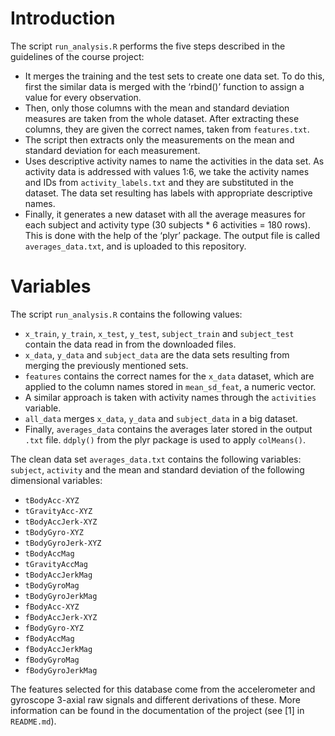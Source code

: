 # Introduction

The script `run_analysis.R` performs the five steps described in the guidelines of the course project:

* It merges the training and the test sets to create one data set. To do this, first the similar data is merged with the ‘rbind()’ function to assign a value for every observation. 
* Then, only those columns with the mean and standard deviation measures are taken from the whole dataset. After extracting these columns, they are given the correct names, taken from `features.txt`.
* The script then extracts only the measurements on the mean and standard deviation for each measurement. 
* Uses descriptive activity names to name the activities in the data set. As activity data is addressed with values 1:6, we take the activity names and IDs from `activity_labels.txt` and they are substituted in the dataset. The data set resulting has labels with appropriate descriptive names.
* Finally, it generates a new dataset with all the average measures for each subject and activity type (30 subjects * 6 activities = 180 rows). This is done with the help of the ‘plyr’ package. The output file is called `averages_data.txt`, and is uploaded to this repository.

# Variables

The script `run_analysis.R` contains the following values:

* `x_train`, `y_train`, `x_test`, `y_test`, `subject_train` and `subject_test` contain the data read in from the downloaded files.
* `x_data`, `y_data` and `subject_data` are the data sets resulting from merging the previously mentioned sets.
* `features` contains the correct names for the `x_data` dataset, which are applied to the column names stored in `mean_sd_feat`, a numeric vector.
* A similar approach is taken with activity names through the `activities` variable.
* `all_data` merges `x_data`, `y_data` and `subject_data` in a big dataset.
* Finally, `averages_data` contains the averages later stored in the output `.txt` file. `ddply()` from the plyr package is used to apply `colMeans()`.

The clean data set `averages_data.txt` contains the following variables: `subject`, `activity` and the mean and standard deviation of the following dimensional variables:

* `tBodyAcc-XYZ`
* `tGravityAcc-XYZ`
* `tBodyAccJerk-XYZ`
* `tBodyGyro-XYZ`
* `tBodyGyroJerk-XYZ`
* `tBodyAccMag`
* `tGravityAccMag`
* `tBodyAccJerkMag`
* `tBodyGyroMag`
* `tBodyGyroJerkMag`
* `fBodyAcc-XYZ`
* `fBodyAccJerk-XYZ`
* `fBodyGyro-XYZ`
* `fBodyAccMag`
* `fBodyAccJerkMag`
* `fBodyGyroMag`
* `fBodyGyroJerkMag`

The features selected for this database come from the accelerometer and gyroscope 3-axial raw signals and different derivations of these. More information can be found in the documentation of the project (see [1] in `README.md`).
